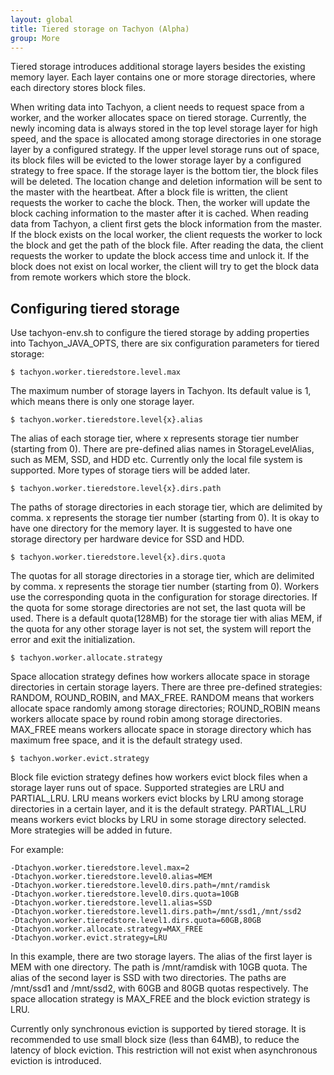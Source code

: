 ```yaml
---
layout: global
title: Tiered storage on Tachyon (Alpha)
group: More
---
```


Tiered storage introduces additional storage layers besides the existing memory layer. Each
layer contains one or more storage directories, where each directory stores block files.

When writing data into Tachyon, a client needs to request space from a worker, and the worker
allocates space on tiered storage. Currently, the newly incoming data is always stored in the top
level storage layer for high speed, and the space is allocated among storage directories in one
storage layer by a configured strategy. If the upper level storage runs out of space, its block
files will be evicted to the lower storage layer by a configured strategy to free space. If
the storage layer is the bottom tier, the block files will be deleted. The location change and
deletion information will be sent to the master with the heartbeat. After a block file is
written, the client requests the worker to cache the block. Then, the worker will update the block
caching information to the master after it is cached. When reading data from Tachyon, a client first
gets the block information from the master. If the block exists on the local worker, the client
requests the worker to lock the block and get the path of the block file. After reading the data,
the client requests the worker to update the block access time and unlock it. If the block does not
exist on local worker, the client will try to get the block data from remote workers which store the
block.

## Configuring tiered storage

Use tachyon-env.sh to configure the tiered storage by adding properties into
Tachyon_JAVA_OPTS, there are six configuration parameters for tiered storage:

    $ tachyon.worker.tieredstore.level.max
The maximum number of storage layers in Tachyon. Its default value is 1, which means there is only
one storage layer.

    $ tachyon.worker.tieredstore.level{x}.alias
The alias of each storage tier, where x represents storage tier number (starting from 0). There
are pre-defined alias names in StorageLevelAlias, such as MEM, SSD, and HDD etc. Currently only
the local file system is supported. More types of storage tiers will be added later.

    $ tachyon.worker.tieredstore.level{x}.dirs.path
The paths of storage directories in each storage tier, which are delimited by comma. x represents
the storage tier number (starting from 0). It is okay to have one directory for the memory layer. It
is suggested to have one storage directory per hardware device for SSD and HDD.

    $ tachyon.worker.tieredstore.level{x}.dirs.quota
The quotas for all storage directories in a storage tier, which are delimited by comma. x
represents the storage tier number (starting from 0). Workers use the corresponding quota in the
configuration for storage directories. If the quota for some storage directories are not set, the
last quota will be used. There is a default quota(128MB) for the storage tier with alias MEM, if the
quota for any other storage layer is not set, the system will report the error and exit the
initialization.

    $ tachyon.worker.allocate.strategy
Space allocation strategy defines how workers allocate space in storage directories in certain
storage layers. There are three pre-defined strategies: RANDOM, ROUND_ROBIN, and MAX_FREE. RANDOM
means that workers allocate space randomly among storage directories; ROUND_ROBIN means workers
allocate space by round robin among storage directories. MAX_FREE means workers allocate space
in storage directory which has maximum free space, and it is the default strategy used.

    $ tachyon.worker.evict.strategy
Block file eviction strategy defines how workers evict block files when a storage layer runs
out of space. Supported strategies are LRU and PARTIAL_LRU. LRU means workers evict blocks by LRU
among storage directories in a certain layer, and it is the default strategy. PARTIAL_LRU means
workers evict blocks by LRU in some storage directory selected. More strategies will be added in
future.

For example:

    -Dtachyon.worker.tieredstore.level.max=2
    -Dtachyon.worker.tieredstore.level0.alias=MEM
    -Dtachyon.worker.tieredstore.level0.dirs.path=/mnt/ramdisk
    -Dtachyon.worker.tieredstore.level0.dirs.quota=10GB
    -Dtachyon.worker.tieredstore.level1.alias=SSD
    -Dtachyon.worker.tieredstore.level1.dirs.path=/mnt/ssd1,/mnt/ssd2
    -Dtachyon.worker.tieredstore.level1.dirs.quota=60GB,80GB
    -Dtachyon.worker.allocate.strategy=MAX_FREE
    -Dtachyon.worker.evict.strategy=LRU

In this example, there are two storage layers. The alias of the first layer is MEM with one
directory. The path is /mnt/ramdisk with 10GB quota. The alias of the second layer is SSD with two
directories. The paths are /mnt/ssd1 and /mnt/ssd2, with 60GB and 80GB quotas respectively. The
space allocation strategy is MAX_FREE and the block eviction strategy is LRU.

Currently only synchronous eviction is supported by tiered storage. It is recommended to use
small block size (less than 64MB), to reduce the latency of block eviction. This restriction will
not exist when asynchronous eviction is introduced.

